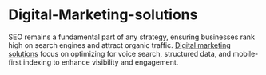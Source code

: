 # Digital-Marketing-solutions

SEO remains a fundamental part of any strategy, ensuring businesses rank high on search engines and attract organic traffic. [Digital marketing solutions](https://alevdigital.com/blog/best-digital-marketing-solutions-for-2025/) focus on optimizing for voice search, structured data, and mobile-first indexing to enhance visibility and engagement.
